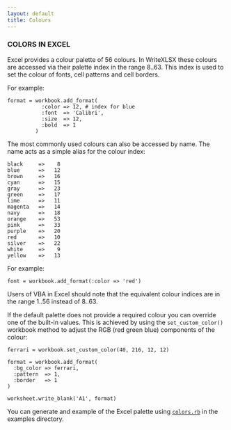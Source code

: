 ```yaml
---
layout: default
title: Colours
---
```

### <a name="colors" class="anchor" href="#colors"><span class="octicon octicon-link" /></a>COLORS IN EXCEL

Excel provides a colour palette of 56 colours.
In WriteXLSX these colours are accessed via their palette index in the range 8..63.
This index is used to set the colour of fonts, cell patterns and cell borders.

For example:

    format = workbook.add_format(
               :color => 12, # index for blue
               :font  => 'Calibri',
               :size  => 12,
               :bold  => 1
             )

The most commonly used colours can also be accessed by name.
The name acts as a simple alias for the colour index:

    black     =>    8
    blue      =>   12
    brown     =>   16
    cyan      =>   15
    gray      =>   23
    green     =>   17
    lime      =>   11
    magenta   =>   14
    navy      =>   18
    orange    =>   53
    pink      =>   33
    purple    =>   20
    red       =>   10
    silver    =>   22
    white     =>    9
    yellow    =>   13

For example:

    font = workbook.add_format(:color => 'red')

Users of VBA in Excel should note that the equivalent colour indices are
in the range 1..56 instead of 8..63.

If the default palette does not provide a required colour you can override
one of the built-in values.
This is achieved by using the `set_custom_color()` workbook method to adjust
the RGB (red green blue) components of the colour:

    ferrari = workbook.set_custom_color(40, 216, 12, 12)

    format = workbook.add_format(
      :bg_color => ferrari,
      :pattern  => 1,
      :border   => 1
    )

    worksheet.write_blank('A1', format)

You can generate and example of the Excel palette using
[`colors.rb`](examples.html#colors)
in the examples directory.


